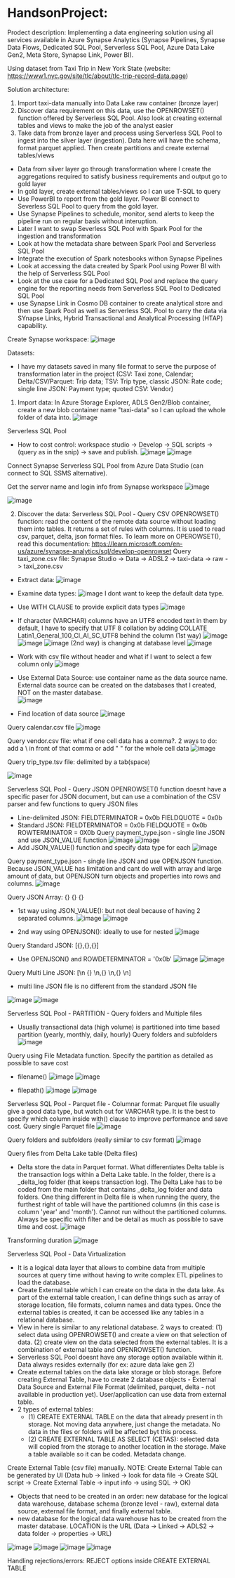 # HandsonProject:
Prodect description: Implementing a data engineering solution using all services available in Azure Synapse Analytics (Synapse Pipelines, Synapse Data Flows, Dedicated SQL Pool, Serverless SQL Pool, Azure Data Lake Gen2, Meta Store, Synapse Link, Power BI). 

Using dataset from Taxi Trip in New York State (website: https://www1.nyc.gov/site/tlc/about/tlc-trip-record-data.page)

Solution architecture:
1. Import taxi-data manually into Data Lake raw container (bronze layer)
2. Discover data requirement on this data, use the OPENROWSET() function offered by Serverless SQL Pool. Also look at creating external tables and views to make the job of the analyst easier
3. Take data from bronze layer and process using Serverless SQL Pool to ingest into the silver layer (ingestion). Data here will have the schema, format parquet applied. Then create partitions and create external tables/views
- Data from silver layer go through transformation where I create the aggregations required to satisfy business requirements and output go to gold layer
- In gold layer, create external tables/views so I can use T-SQL to query
- Use PowerBI to report from the gold layer. Power BI connect to Severless SQL Pool to query from the gold layer.
- Use Synapse Pipelines to schedule, monitor, send alerts to keep the pipeline run on regular basis without interuption.
- Later I want to swap Severless SQL Pool with Spark Pool for the ingestion and transformation
- Look at how the metadata share between Spark Pool and Serverless SQL Pool
- Integrate the execution of Spark notesbooks withon Synapse Pipelines
- Look at accessing the data created by Spark Pool using Power BI with the help of Serverless SQL Pool
- Look at the use case for a Dedicated SQL Pool and replace the query engine for the reporting needs from Serverless SQL Pool to Dedicated SQL Pool
- use Synapse Link in Cosmo DB container to create analytical store and then use Spark Pool as well as Serverless SQL Pool to carry the data via SYnapse Links, Hybrid Transactional and Analytical Processing (HTAP) capability.

Create Synapse workspace:
![image](https://github.com/britneydang/HandsonProject-Taxi/assets/110323703/752534ea-01e4-4cbc-8d2f-876fa93b01d6)

Datasets:
- I have my datasets saved in many file format to serve the purpose of transformation later in the project (CSV: Taxi zone, Calendar; Delta/CSV/Parquet: Trip data; TSV: Trip type, classic JSON: Rate code; single line JSON: Payment type; quoted CSV: Vendor)

1. Import data:
In Azure Storage Explorer, ADLS Gen2/Blob container, create a new blob container name "taxi-data" so I can upload the whole folder of data into.
![image](https://github.com/britneydang/HandsonProject-Taxi/assets/110323703/0b9d9514-6d30-4dea-834f-31d0abace4cc)

Serverless SQL Pool
- How to cost control: workspace studio -> Develop -> SQL scripts -> (query as in the snip) -> save and publish.
![image](https://github.com/britneydang/HandsonProject-Taxi/assets/110323703/34395413-16e3-476a-9554-038c73580c66)
![image](https://github.com/britneydang/HandsonProject-Taxi/assets/110323703/845fb79c-2458-479c-b5eb-6d4ceb50ccd0)

Connect Synapse Serverless SQL Pool from Azure Data Studio (can connect to SQL SSMS alternative).

Get the server name and login info from Synapse workspace
![image](https://github.com/britneydang/HandsonProject-Taxi/assets/110323703/f0fe1bda-c54e-47d8-9637-e7b14a6f5c00)

![image](https://github.com/britneydang/HandsonProject-Taxi/assets/110323703/f5211ad6-6912-4c78-8b31-54a045dd7022)

2. Discover the data:
Serverless SQL Pool - Query CSV
OPENROWSET() function: read the content of the remote data source without loading them into tables. It returns a set of rules with columns. It is used to read csv, parquet, delta, json format files.
To learn more on OPEROWSET(), read this documentation: https://learn.microsoft.com/en-us/azure/synapse-analytics/sql/develop-openrowset
Query taxi_zone.csv file: Synapse Studio -> Data -> ADSL2 -> taxi-data -> raw -> taxi_zone.csv
- Extract data: 
![image](https://github.com/britneydang/HandsonProject-Taxi/assets/110323703/f730b58c-e007-4433-a443-dba9fd4111f0)

- Examine data types:
![image](https://github.com/britneydang/HandsonProject-Taxi/assets/110323703/2d85a822-ada7-44ba-82ed-56bdfa65030b)
I dont want to keep the default data type.
- Use WITH CLAUSE to provide explicit data types
![image](https://github.com/britneydang/HandsonProject-Taxi/assets/110323703/97db6a6f-e107-4d9f-89d9-c5c9824a1405)
- If character (VARCHAR) columns have an UTF8 encoded text in them by default, I have to specify that UTF 8 collation by adding COLLATE Latin1_General_100_CI_AI_SC_UTF8 behind the column (1st way)
![image](https://github.com/britneydang/HandsonProject-Taxi/assets/110323703/a8beffd7-b28b-400b-9e57-b7d24373557b)
![image](https://github.com/britneydang/HandsonProject-Taxi/assets/110323703/e71329be-85be-4fde-abeb-824fb6ebad9f)
![image](https://github.com/britneydang/HandsonProject-Taxi/assets/110323703/f870d4f8-caad-48d8-9f0a-d1ec710888d9)
(2nd way) is changing at database level
![image](https://github.com/britneydang/HandsonProject-Taxi/assets/110323703/36147d8e-e9d9-45cb-a594-b9181b01ccc2)
- Work with csv file without header and what if I want to select a few column only
![image](https://github.com/britneydang/HandsonProject-Taxi/assets/110323703/dfb8590d-1098-4431-ac09-aa824616a093)
- Use External Data Source: use container name as the data source name. External data source can be created on the databases that I created, NOT on the master database.  
![image](https://github.com/britneydang/HandsonProject-Taxi/assets/110323703/ef489fc4-e3d3-413e-ac43-7bbb96e199dd)

- Find location of data source
![image](https://github.com/britneydang/HandsonProject-Taxi/assets/110323703/d762131f-b9ca-4f37-833f-44c12799cec9)

Query calendar.csv file
![image](https://github.com/britneydang/HandsonProject-Taxi/assets/110323703/24cced00-3400-459f-b227-ce17b630f2f9)

Query vendor.csv file: what if one cell data has a comma?. 2 ways to do: add a \ in front of that comma or add " " for the whole cell data
![image](https://github.com/britneydang/HandsonProject-Taxi/assets/110323703/090249be-58e7-4ecd-b72e-bda1a6750a99)

Query trip_type.tsv file: delimited by a tab(space)

![image](https://github.com/britneydang/HandsonProject-Taxi/assets/110323703/557cecdf-9edb-4587-9cc7-860a2a9b111f)

Serverless SQL Pool - Query JSON
OPENROWSET() function doesnt have a specific paser for JSON document, but can use a combination of the CSV parser and few functions to query JSON files 
- Line-delimited JSON:
  FIELDTERMINATOR = 0x0b
  FIELDQUOTE = 0x0b
- Standard JSON:
  FIELDTERMINATOR = 0x0b
  FIELDQUOTE = 0x0b
  ROWTERMINATOR = 0X0b
Query payment_type.json - single line JSON and use JSON_VALUE function
![image](https://github.com/britneydang/HandsonProject-Taxi/assets/110323703/ea61a117-f0de-4eeb-946e-82170ce15e44)
![image](https://github.com/britneydang/HandsonProject-Taxi/assets/110323703/d949add6-1328-410a-bf42-c989cafb35bb)
- Add JSON_VALUE() function and specify data type for each
![image](https://github.com/britneydang/HandsonProject-Taxi/assets/110323703/cd824f22-1280-4bde-915a-17169fb15047)

Query payment_type.json - single line JSON and use OPENJSON function. Because JSON_VALUE has limitation and cant do well with array and large amount of data, but OPENJSON turn objects and properties into rows and columns.
![image](https://github.com/britneydang/HandsonProject-Taxi/assets/110323703/3754d878-37aa-47aa-8a37-4dd5a84b2820)

Query JSON Array: {} {} {}
- 1st way using JSON_VALUE(): but not deal because of having 2 separated columns.
![image](https://github.com/britneydang/HandsonProject-Taxi/assets/110323703/83eaaf6f-4419-4e4b-a2eb-757b07a723eb)
![image](https://github.com/britneydang/HandsonProject-Taxi/assets/110323703/a6629d2d-57d5-4867-9b53-eac37207b570)

- 2nd way using OPENJSON(): ideally to use for nested
![image](https://github.com/britneydang/HandsonProject-Taxi/assets/110323703/28f36690-d195-4063-9b06-190e4c1825b3)

Query Standard JSON: [{},{},{}]
- Use OPENJSON() and ROWDETERMINATOR = '0x0b'
![image](https://github.com/britneydang/HandsonProject-Taxi/assets/110323703/666caa06-a45b-47ce-8e17-365fad938ced)
![image](https://github.com/britneydang/HandsonProject-Taxi/assets/110323703/5b822396-5e5a-4d0a-a540-2ce682138aad)

Query Multi Line JSON: [\n {} \n,{} \n,{} \n]
- multi line JSON file is no different from the standard JSON file

![image](https://github.com/britneydang/HandsonProject-Taxi/assets/110323703/ee824bf6-f5d2-49ac-988c-6805a122c7c8)
![image](https://github.com/britneydang/HandsonProject-Taxi/assets/110323703/61a3ba8c-5935-4bbd-9b89-81bb32c9771c)

Serverless SQL Pool - PARTITION - Query folders and Multiple files
- Usually transactional data (high volume) is partitioned into time based partition (yearly, monthly, daily, hourly)
Query folders and subfolders
![image](https://github.com/britneydang/HandsonProject-Taxi/assets/110323703/976de3d9-6b9b-4233-b604-cbc684a7426e)

Query using File Metadata function. Specify the partition as detailed as possible to save cost 
- filename()
![image](https://github.com/britneydang/HandsonProject-Taxi/assets/110323703/00c2623a-93c7-4873-a47c-e1dd71e9ad07)
![image](https://github.com/britneydang/HandsonProject-Taxi/assets/110323703/84dfaaea-8030-4409-88ca-4f67d6c8a161)

- filepath()
![image](https://github.com/britneydang/HandsonProject-Taxi/assets/110323703/5a32b0ab-22c5-4d94-96b6-09172a871ca8)
![image](https://github.com/britneydang/HandsonProject-Taxi/assets/110323703/c1417023-4fb6-43db-9da6-c2b945859d08)

Serverless SQL Pool - Parquet file - Columnar format: Parquet file usually give a good data type, but watch out for VARCHAR type. It is the best to specify which column inside with() clause to improve performance and save cost.
Query single Parquet file
![image](https://github.com/britneydang/HandsonProject-Taxi/assets/110323703/e849ebbb-054e-4adc-8ea1-d69b4e09f0df)

Query folders and subfolders (really similar to csv format)
![image](https://github.com/britneydang/HandsonProject-Taxi/assets/110323703/9b4c0020-5d25-4c62-9204-bce5d7577b00)

Query files from Delta Lake table (Delta files)
- Delta store the data in Parquet format. What differentiates Delta table is the transaction logs within a Delta Lake table. In the folder, there is a _delta_log folder (that keeps transaction log). The Delta Lake has to be coded from the main folder that contains _delta_log folder and data folders. One thing different in Delta file is when running the query, the furthest right of table will have the partitioned columns (in this case is column 'year' and 'month'). Cannot run without the partitioned columns. Always be specific with filter and be detail as much as possible to save time and cost.
![image](https://github.com/britneydang/HandsonProject-Taxi/assets/110323703/db348eca-7ffe-43dd-b3dd-98c461e8d504)

Transforming duration
![image](https://github.com/britneydang/HandsonProject-Taxi/assets/110323703/b67b628e-a2b2-45b2-b83d-a1b04a68cca5)

Serverless SQL Pool - Data Virtualization 
- It is a logical data layer that allows to combine data from multiple sources at query time without having to write complex ETL pipelines to load the database.
- Create External table which I can create on the data in the data lake. As part of the external table creation, I can define things such as array of storage location, file formats, column names and data types. Once the external tables is created, it can be accessed like any tables in a relational database.
- View in here  is similar to any relational database. 2 ways to created: (1) select data using OPENROWSET() and create a view on that selection of data. (2) create view on the data selected from the external tables. It is a combination of external table and OPENROWSET() function.
- Serverless SQL Pool doesnt have any storage option available within it. Data always resides externally (for ex: azure data lake gen 2)
- Create external tables on the data lake storage or blob storage. Before creating External Table, have to create 2 database objects - External Data Source and External File Format (delimited, parquet, delta - not available in production yet). User/application can use data from external table.
- 2 types of external tables:
    - (1) CREATE EXTERNAL TABLE on the data that already present in th storage. Not moving data anywhere, just change the metadata. No data in the files or folders will be affected byt this process.
    - (2) CREATE EXTERNAL TABLE AS SELECT (CETAS): selected data will copied from the storage to another location in the storage. Make a table available so it can be coded. Metadata change.

Create External Table (csv file) manually. NOTE: Create External Table can be generated by UI (Data hub -> linked -> look for data file -> Create SQL script -> Create External Table -> input info -> using SQL -> OK)
- Objects that need to be created in an order: new database for the logical data warehouse, database schema (bronze level - raw), external data source, external file format, and finally external table.
- new database for the logical data warehouse has to be created from the master database. LOCATION is the URL (Data -> Linked -> ADLS2 -> data folder -> properties -> URL)

![image](https://github.com/britneydang/HandsonProject-Taxi/assets/110323703/3966710a-cf9c-4f10-912c-9e55846a15d5)
![image](https://github.com/britneydang/HandsonProject-Taxi/assets/110323703/efba5d67-421c-4ba8-912a-9dc302dff4c2)
![image](https://github.com/britneydang/HandsonProject-Taxi/assets/110323703/e0423338-dfa0-4438-8aa2-e4728f0f4f98)
![image](https://github.com/britneydang/HandsonProject-Taxi/assets/110323703/1791c162-a663-4b7d-b2aa-1478d0030bc9)

Handling rejections/errors: REJECT options inside CREATE EXTERNAL TABLE


















































